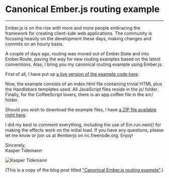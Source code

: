 # Canonical Ember.js routing example

-------------------------

Ember.js is on the rise with more and more people embracing the framework for creating client-side web applications. The community is focusing heavily on the development these days, making changes and commits on an hourly basis.

A couple of days ago, routing was moved out of Ember.State and into Ember.Route, paving the way for new routing examples based on the latest conventions. Alas, I bring you my canonical routing example using Ember.js:

First of all, I have put up [a live version of the example code here](http://www.kaspertidemann.com/examples/canonical-emberjs-routing-example/ "a live version of the example code here").

Now, the example consists of an index.html file containing trivial HTML plus the Handlebars templates used. All JavaScript files reside in the js/ folder. Finally, for the CoffeeScript lovers, there is an app.coffee file in the src/ folder.

Should you wish to download the example files, I have [a ZIP file available right here](http://www.kaspertidemann.com/examples/canonical-emberjs-routing-example/CanonicalRoutingExampleUsingEmberJS.zip "a ZIP file available right here").

I did my best to comment everything, including the use of Em.run.next() for making the effects work on the initial load. If you have any questions, please let me know or join us at #emberjs on irc.freenode.org. Enjoy!

Sincerely,  
Kasper Tidemann

![Kasper Tidemann](http://www.tidemannogco.dk/meemo/KasperTidemann-Signature.jpg)

(This is a copy of the blog post titled ["Canonical Ember.js routing example"](http://www.kaspertidemann.com/examples/canonical-emberjs-routing-example/CanonicalRoutingExampleUsingEmberJS.zip "\"Canonical Ember.js routing example\"").)